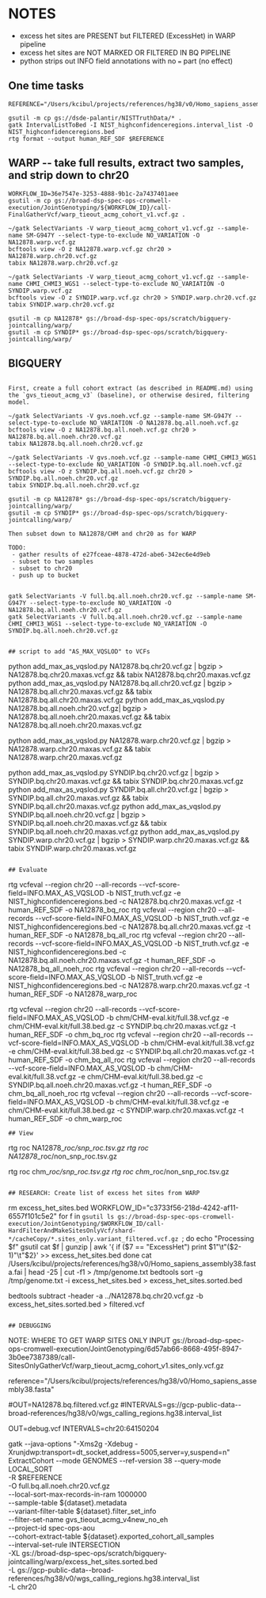 # NOTES
 - excess het sites are PRESENT but FILTERED (ExcessHet) in WARP pipeline
 - excess het sites are NOT MARKED OR FILTERED IN BQ PIPELINE
 - python strips out INFO field annotations with no `=` part (no effect)
 
## One time tasks
```
REFERENCE="/Users/kcibul/projects/references/hg38/v0/Homo_sapiens_assembly38.fasta"

gsutil -m cp gs://dsde-palantir/NISTTruthData/* .
gatk IntervalListToBed -I NIST_highconfidenceregions.interval_list -O NIST_highconfidenceregions.bed
rtg format --output human_REF_SDF $REFERENCE
```
## WARP -- take full results, extract two samples, and strip down to chr20
```
WORKFLOW_ID=36e7547e-3253-4888-9b1c-2a7437401aee
gsutil -m cp gs://broad-dsp-spec-ops-cromwell-execution/JointGenotyping/${WORKFLOW_ID}/call-FinalGatherVcf/warp_tieout_acmg_cohort_v1.vcf.gz .

~/gatk SelectVariants -V warp_tieout_acmg_cohort_v1.vcf.gz --sample-name SM-G947Y --select-type-to-exclude NO_VARIATION -O NA12878.warp.vcf.gz
bcftools view -O z NA12878.warp.vcf.gz chr20 > NA12878.warp.chr20.vcf.gz
tabix NA12878.warp.chr20.vcf.gz

~/gatk SelectVariants -V warp_tieout_acmg_cohort_v1.vcf.gz --sample-name CHMI_CHMI3_WGS1 --select-type-to-exclude NO_VARIATION -O SYNDIP.warp.vcf.gz
bcftools view -O z SYNDIP.warp.vcf.gz chr20 > SYNDIP.warp.chr20.vcf.gz
tabix SYNDIP.warp.chr20.vcf.gz

gsutil -m cp NA12878* gs://broad-dsp-spec-ops/scratch/bigquery-jointcalling/warp/
gsutil -m cp SYNDIP* gs://broad-dsp-spec-ops/scratch/bigquery-jointcalling/warp/

```

## BIGQUERY 
```

First, create a full cohort extract (as described in README.md) using the `gvs_tieout_acmg_v3` (baseline), or otherwise desired, filtering model.  

~/gatk SelectVariants -V gvs.noeh.vcf.gz --sample-name SM-G947Y --select-type-to-exclude NO_VARIATION -O NA12878.bq.all.noeh.vcf.gz
bcftools view -O z NA12878.bq.all.noeh.vcf.gz chr20 > NA12878.bq.all.noeh.chr20.vcf.gz
tabix NA12878.bq.all.noeh.chr20.vcf.gz

~/gatk SelectVariants -V gvs.noeh.vcf.gz --sample-name CHMI_CHMI3_WGS1 --select-type-to-exclude NO_VARIATION -O SYNDIP.bq.all.noeh.vcf.gz
bcftools view -O z SYNDIP.bq.all.noeh.vcf.gz chr20 > SYNDIP.bq.all.noeh.chr20.vcf.gz
tabix SYNDIP.bq.all.noeh.chr20.vcf.gz

gsutil -m cp NA12878* gs://broad-dsp-spec-ops/scratch/bigquery-jointcalling/warp/
gsutil -m cp SYNDIP* gs://broad-dsp-spec-ops/scratch/bigquery-jointcalling/warp/

Then subset down to NA12878/CHM and chr20 as for WARP

TODO:
 - gather results of e27fceae-4878-472d-abe6-342ec6e4d9eb
 - subset to two samples
 - subset to chr20
 - push up to bucket
 

gatk SelectVariants -V full.bq.all.noeh.chr20.vcf.gz --sample-name SM-G947Y --select-type-to-exclude NO_VARIATION -O NA12878.bq.all.noeh.chr20.vcf.gz
gatk SelectVariants -V full.bq.all.noeh.chr20.vcf.gz --sample-name CHMI_CHMI3_WGS1 --select-type-to-exclude NO_VARIATION -O SYNDIP.bq.all.noeh.chr20.vcf.gz


## script to add "AS_MAX_VQSLOD" to VCFs
```
python add_max_as_vqslod.py NA12878.bq.chr20.vcf.gz | bgzip > NA12878.bq.chr20.maxas.vcf.gz && tabix NA12878.bq.chr20.maxas.vcf.gz
python add_max_as_vqslod.py NA12878.bq.all.chr20.vcf.gz | bgzip > NA12878.bq.all.chr20.maxas.vcf.gz && tabix NA12878.bq.all.chr20.maxas.vcf.gz
python add_max_as_vqslod.py NA12878.bq.all.noeh.chr20.vcf.gz| bgzip > NA12878.bq.all.noeh.chr20.maxas.vcf.gz && tabix NA12878.bq.all.noeh.chr20.maxas.vcf.gz

python add_max_as_vqslod.py NA12878.warp.chr20.vcf.gz | bgzip > NA12878.warp.chr20.maxas.vcf.gz && tabix NA12878.warp.chr20.maxas.vcf.gz

python add_max_as_vqslod.py SYNDIP.bq.chr20.vcf.gz | bgzip > SYNDIP.bq.chr20.maxas.vcf.gz && tabix SYNDIP.bq.chr20.maxas.vcf.gz
python add_max_as_vqslod.py SYNDIP.bq.all.chr20.vcf.gz | bgzip > SYNDIP.bq.all.chr20.maxas.vcf.gz && tabix SYNDIP.bq.all.chr20.maxas.vcf.gz
python add_max_as_vqslod.py SYNDIP.bq.all.noeh.chr20.vcf.gz | bgzip > SYNDIP.bq.all.noeh.chr20.maxas.vcf.gz && tabix SYNDIP.bq.all.noeh.chr20.maxas.vcf.gz
python add_max_as_vqslod.py SYNDIP.warp.chr20.vcf.gz | bgzip > SYNDIP.warp.chr20.maxas.vcf.gz && tabix SYNDIP.warp.chr20.maxas.vcf.gz

```

## Evaluate
```
rtg vcfeval --region chr20 --all-records --vcf-score-field=INFO.MAX_AS_VQSLOD -b NIST_truth.vcf.gz -e NIST_highconfidenceregions.bed -c NA12878.bq.chr20.maxas.vcf.gz -t human_REF_SDF -o NA12878_bq_roc
rtg vcfeval --region chr20 --all-records --vcf-score-field=INFO.MAX_AS_VQSLOD -b NIST_truth.vcf.gz -e NIST_highconfidenceregions.bed -c NA12878.bq.all.chr20.maxas.vcf.gz -t human_REF_SDF -o NA12878_bq_all_roc
rtg vcfeval --region chr20 --all-records --vcf-score-field=INFO.MAX_AS_VQSLOD -b NIST_truth.vcf.gz -e NIST_highconfidenceregions.bed -c NA12878.bq.all.noeh.chr20.maxas.vcf.gz -t human_REF_SDF -o NA12878_bq_all_noeh_roc
rtg vcfeval --region chr20 --all-records --vcf-score-field=INFO.MAX_AS_VQSLOD -b NIST_truth.vcf.gz -e NIST_highconfidenceregions.bed -c NA12878.warp.chr20.maxas.vcf.gz -t human_REF_SDF -o NA12878_warp_roc

rtg vcfeval --region chr20 --all-records --vcf-score-field=INFO.MAX_AS_VQSLOD -b chm/CHM-eval.kit/full.38.vcf.gz -e chm/CHM-eval.kit/full.38.bed.gz -c SYNDIP.bq.chr20.maxas.vcf.gz -t human_REF_SDF -o chm_bq_roc
rtg vcfeval --region chr20 --all-records --vcf-score-field=INFO.MAX_AS_VQSLOD -b chm/CHM-eval.kit/full.38.vcf.gz -e chm/CHM-eval.kit/full.38.bed.gz -c SYNDIP.bq.all.chr20.maxas.vcf.gz -t human_REF_SDF -o chm_bq_all_roc
rtg vcfeval --region chr20 --all-records --vcf-score-field=INFO.MAX_AS_VQSLOD -b chm/CHM-eval.kit/full.38.vcf.gz -e chm/CHM-eval.kit/full.38.bed.gz -c SYNDIP.bq.all.noeh.chr20.maxas.vcf.gz -t human_REF_SDF -o chm_bq_all_noeh_roc
rtg vcfeval --region chr20 --all-records --vcf-score-field=INFO.MAX_AS_VQSLOD -b chm/CHM-eval.kit/full.38.vcf.gz -e chm/CHM-eval.kit/full.38.bed.gz -c SYNDIP.warp.chr20.maxas.vcf.gz -t human_REF_SDF -o chm_warp_roc
```
## View
```
rtg roc NA12878_*_roc/snp_roc.tsv.gz 
rtg roc NA12878_*_roc/non_snp_roc.tsv.gz 

rtg roc chm_*_roc/snp_roc.tsv.gz 
rtg roc chm_*_roc/non_snp_roc.tsv.gz 
```

## RESEARCH: Create list of excess het sites from WARP
```
rm excess_het_sites.bed
WORKFLOW_ID="c3733f56-218d-4242-af11-6557f101c5e2"
for f in `gsutil ls gs://broad-dsp-spec-ops-cromwell-execution/JointGenotyping/$WORKFLOW_ID/call-HardFilterAndMakeSitesOnlyVcf/shard-*/cacheCopy/*.sites_only.variant_filtered.vcf.gz `; do
    echo "Processing $f"
    gsutil cat $f | gunzip | awk '{ if ($7 == "ExcessHet") print $1"\t"($2-1)"\t"$2}' >> excess_het_sites.bed
done
cat /Users/kcibul/projects/references/hg38/v0/Homo_sapiens_assembly38.fasta.fai | head -25 | cut -f1 > /tmp/genome.txt
bedtools sort -g /tmp/genome.txt -i excess_het_sites.bed > excess_het_sites.sorted.bed

bedtools subtract -header -a ../NA12878.bq.chr20.vcf.gz -b excess_het_sites.sorted.bed > filtered.vcf
```

## DEBUGGING
```
NOTE: WHERE TO GET WARP SITES ONLY INPUT
gs://broad-dsp-spec-ops-cromwell-execution/JointGenotyping/6d57ab66-8668-495f-8947-3b0ee7387389/call-SitesOnlyGatherVcf/warp_tieout_acmg_cohort_v1.sites_only.vcf.gz

reference="/Users/kcibul/projects/references/hg38/v0/Homo_sapiens_assembly38.fasta"

#OUT=NA12878.bq.filtered.vcf.gz
#INTERVALS=gs://gcp-public-data--broad-references/hg38/v0/wgs_calling_regions.hg38.interval_list

OUT=debug.vcf
INTERVALS=chr20:64150204


gatk --java-options "-Xms2g -Xdebug -Xrunjdwp:transport=dt_socket,address=5005,server=y,suspend=n" \
  ExtractCohort --mode GENOMES --ref-version 38 --query-mode LOCAL_SORT \
  -R $REFERENCE \
  -O full.bq.all.noeh.chr20.vcf.gz \
  --local-sort-max-records-in-ram 1000000 \
  --sample-table ${dataset}.metadata  \
  --variant-filter-table ${dataset}.filter_set_info \
  --filter-set-name gvs_tieout_acmg_v4new_no_eh \
  --project-id spec-ops-aou \
  --cohort-extract-table ${dataset}.exported_cohort_all_samples \
	--interval-set-rule INTERSECTION \
  -XL gs://broad-dsp-spec-ops/scratch/bigquery-jointcalling/warp/excess_het_sites.sorted.bed \
  -L gs://gcp-public-data--broad-references/hg38/v0/wgs_calling_regions.hg38.interval_list \
  -L chr20
	
```

